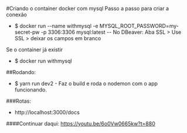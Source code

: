 #Criando o container docker com mysql
Passo a passo para criar a conexão
- $ docker run --name withmysql -e MYSQL_ROOT_PASSWORD=my-secret-pw -p 3306:3306 mysql:latest
-- No DBeaver: Aba SSL > Use SSL > deixar os campos em branco

Se o container já existir
- $ docker run withmysql


##Rodando:
- $ yarn run dev2 - Faz o build e roda o nodemon com o app funcionando.


###Rotas:
- http://localhost:3000/docs


####Continuar daqui:
https://youtu.be/6o0Vw0665kw?t=880